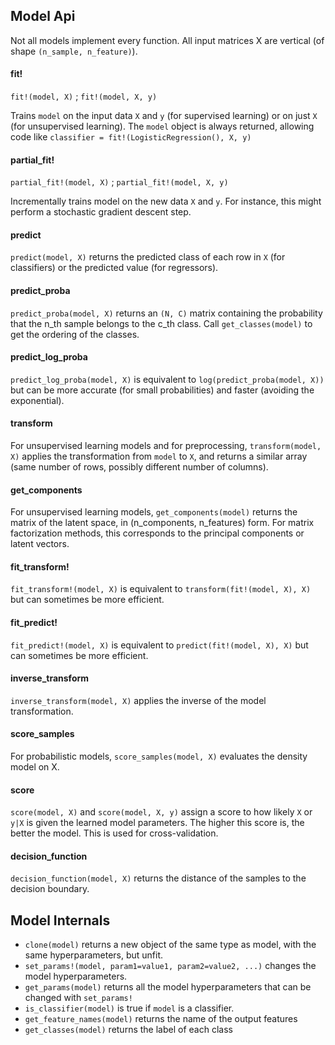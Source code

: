 Model Api
------

Not all models implement every function. All input matrices X are vertical
(of shape `(n_sample, n_feature)`).

#### fit!

`fit!(model, X)` ; `fit!(model, X, y)`

Trains `model` on the input data `X` and `y` (for supervised learning) or on
just `X` (for unsupervised learning).  The `model` object is always returned,
allowing code like `classifier = fit!(LogisticRegression(), X, y)`

#### partial_fit!

`partial_fit!(model, X)` ; `partial_fit!(model, X, y)`

Incrementally trains model on the new data `X` and `y`. For instance, this
might perform a stochastic gradient descent step.

#### predict

`predict(model, X)` returns the predicted class of each row in `X` (for
classifiers) or the predicted value (for regressors).

#### predict_proba

`predict_proba(model, X)` returns an `(N, C)` matrix containing the probability
that the n_th sample belongs to the c_th class. Call `get_classes(model)` to
get the ordering of the classes.

#### predict_log_proba

`predict_log_proba(model, X)` is equivalent to `log(predict_proba(model, X))`
but can be more accurate (for small probabilities) and faster (avoiding
the exponential).

#### transform

For unsupervised learning models and for preprocessing, `transform(model, X)`
applies the transformation from `model` to `X`, and returns a similar array
(same number of rows, possibly different number of columns).

#### get_components

For unsupervised learning models, `get_components(model)` returns the matrix of
the latent space, in (n_components, n_features) form. For matrix factorization
methods, this corresponds to the principal components or latent vectors.

#### fit_transform!

`fit_transform!(model, X)` is equivalent to `transform(fit!(model, X), X)` but
can sometimes be more efficient.

#### fit_predict!

`fit_predict!(model, X)` is equivalent to `predict(fit!(model, X), X)` but
can sometimes be more efficient.

#### inverse_transform

`inverse_transform(model, X)` applies the inverse of the model transformation.

#### score_samples

For probabilistic models, `score_samples(model, X)` evaluates the density model
on X.

#### score

`score(model, X)` and `score(model, X, y)` assign a score to how likely `X` or
`y|X` is given the learned model parameters. The higher this score is, the
better the model. This is used for cross-validation.

#### decision_function

`decision_function(model, X)` returns the distance of the samples to the
decision boundary.

## Model Internals

- `clone(model)` returns a new object of the same type as model, with the same
  hyperparameters, but unfit.
- `set_params!(model, param1=value1, param2=value2, ...)` changes the model
  hyperparameters.
- `get_params(model)` returns all the model hyperparameters that can be
  changed with `set_params!`
- `is_classifier(model)` is true if `model` is a classifier.
- `get_feature_names(model)` returns the name of the output features
- `get_classes(model)` returns the label of each class